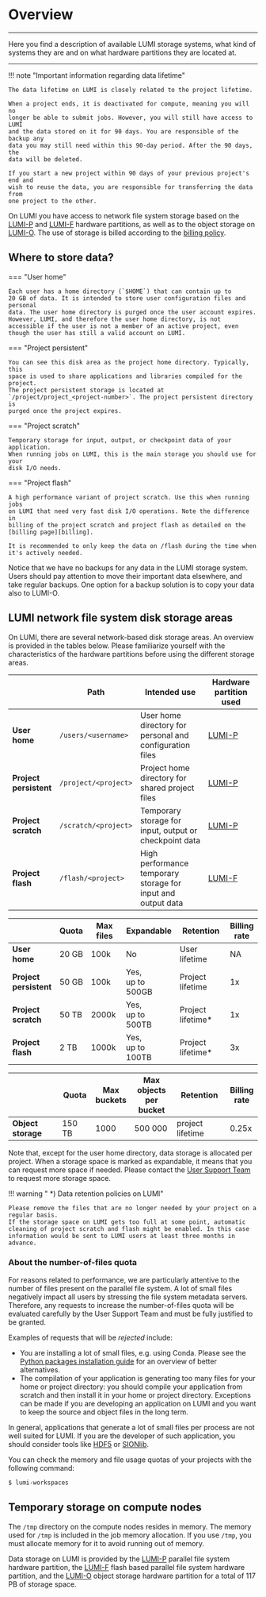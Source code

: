 [lumif]: ./parallel-filesystems/lumif.md
[lumip]: ./parallel-filesystems/lumip.md
[lumio]: ./lumio/index.md
[billing]: ../runjobs/lumi_env/billing.md
[contwrapper]: ../software/installing/container-wrapper.md

[python-install]: ../software/installing/python.md

[helpdesk]: ../helpdesk/index.md

[sionlib]: https://www.fz-juelich.de/en/ias/jsc/services/user-support/software-tools/sionlib
[hdf5]: https://www.hdfgroup.org/solutions/hdf5/

# Overview

---

Here you find a description of available LUMI storage systems, what kind of
systems they are and on what hardware partitions they are located at.

---

!!! note "Important information regarding data lifetime"

    The data lifetime on LUMI is closely related to the project lifetime.
    
    When a project ends, it is deactivated for compute, meaning you will no
    longer be able to submit jobs. However, you will still have access to LUMI
    and the data stored on it for 90 days. You are responsible of the backup any
    data you may still need within this 90-day period. After the 90 days, the
    data will be deleted.

    If you start a new project within 90 days of your previous project's end and
    wish to reuse the data, you are responsible for transferring the data from
    one project to the other.


On LUMI you have access to network file system storage based on the
[LUMI-P][lumip] and [LUMI-F][lumif] hardware partitions, as well as to the object storage on [LUMI-O][lumio]. 
The use of storage is billed according to the [billing policy](../runjobs/lumi_env/billing.md#storage-billing).


## Where to store data?

=== "User home"

    Each user has a home directory (`$HOME`) that can contain up to
    20 GB of data. It is intended to store user configuration files and personal
    data. The user home directory is purged once the user account expires. However, LUMI, and therefore the user home directory, is not accessible if the user is not a member of an active project, even though the user has still a valid account on LUMI.

=== "Project persistent"

    You can see this disk area as the project home directory. Typically, this
    space is used to share applications and libraries compiled for the project.
    The project persistent storage is located at
    `/project/project_<project-number>`. The project persistent directory is
    purged once the project expires.

=== "Project scratch"

    Temporary storage for input, output, or checkpoint data of your application.
    When running jobs on LUMI, this is the main storage you should use for your
    disk I/O needs.

=== "Project flash"

    A high performance variant of project scratch. Use this when running jobs
    on LUMI that need very fast disk I/O operations. Note the difference in
    billing of the project scratch and project flash as detailed on the
    [billing page][billing].

    It is recommended to only keep the data on /flash during the time when it's actively needed.
    

Notice that we have no backups for any data in the LUMI storage system. Users should pay attention to move their important data elsewhere, and take regular backups. One option for a backup solution is to copy your data also to LUMI-O.


## LUMI network file system disk storage areas

On LUMI, there are several network-based disk storage areas. An overview is
provided in the tables below. Please familiarize yourself with the
characteristics of the hardware partitions before using the different storage
areas.

|                            | Path                       | Intended use                                                     | Hardware partition used |
|----------------------------|----------------------------|------------------------------------------------------------------|-------------------------|
| **User<br> home**          | `/users/<username>`        | User home directory for<br> personal and configuration files     | [LUMI-P][lumip]         |
| **Project<br> persistent** | `/project/<project>`       | Project home directory for<br> shared project files              | [LUMI-P][lumip]         |
| **Project<br> scratch**    | `/scratch/<project>`       | Temporary storage for<br> input, output or checkpoint data       | [LUMI-P][lumip]         |
| **Project<br> flash**      | `/flash/<project>`         | High performance temporary<br> storage for input and output data | [LUMI-F][lumif]         |


|                           | Quota | Max files | Expandable            | Retention         | Billing<br>rate |
|---------------------------|-------|-----------|-----------------------| ------------------|-----------------|
| **User<br>home**          | 20 GB | 100k      | No                    | User lifetime     | NA              |
| **Project<br>persistent** | 50 GB | 100k      | Yes,<br> up to 500GB  | Project lifetime  | 1x              |
| **Project<br>scratch**    | 50 TB | 2000k     | Yes,<br> up to 500TB  | Project lifetime* | 1x              |
| **Project<br>flash**       |  2 TB | 1000k     | Yes,<br> up to 100TB  | Project lifetime* | 3x             |

|                    | Quota  | Max<br>buckets | Max<br>objects<br>per bucket     | Retention           | Billing<br>rate |
|--------------------|--------|----------------|----------------------------------|---------------------|-----------------|
| **Object storage** | 150 TB | 1000           | 500 000                          | project lifetime    | 0.25x            |

Note that, except for the user home directory, data storage is allocated per
project. When a storage space is marked as expandable, it means that you can
request more space if needed. Please contact the [User Support Team][helpdesk]
to request more storage space.

!!! warning " *) Data retention policies on LUMI"

    Please remove the files that are no longer needed by your project on a regular basis.
    If the storage space on LUMI gets too full at some point, automatic cleaning of project scratch and flash might be enabled. In this case information would be sent to LUMI users at least three months in advance. 
    
<!---
(Comment: This box should be hidden as long as the policy is kept inactive.)

!!! failure "Don't circumvent the retention policy"

    Deliberately modifying file access times to bypass the retention policy is
    prohibited. It's anti-social behavior that may impact other users negatively.
--->

### About the number-of-files quota

For reasons related to performance, we are particularly attentive to the number
of files present on the parallel file system. A lot of small files negatively
impact all users by stressing the file system metadata servers. Therefore, any
requests to increase the number-of-files quota will be evaluated carefully by the
User Support Team and must be fully justified to be granted.

Examples of requests that will be *rejected* include:

- You are installing a lot of small files, e.g. using Conda. Please see the
  [Python packages installation guide][python-install] for an overview of
  better alternatives.
- The compilation of your application is generating too many files for your home
  or project directory: you should compile your application from scratch and
  then install it in your home or project directory. Exceptions can be made if
  you are developing an application on LUMI and you want to keep the source and
  object files in the long term.

In general, applications that generate a lot of small files per process are
not well suited for LUMI. If you are the developer of such application, you
should consider tools like [HDF5][hdf5] or [SIONlib][sionlib].

You can check the memory and file usage quotas of your projects with the
following command:

```bash
$ lumi-workspaces
```

## Temporary storage on compute nodes

The `/tmp` directory on the compute nodes resides in memory. The memory used
for `/tmp` is included in the job memory allocation. If you use `/tmp`, you
must allocate memory for it to avoid running out of memory.

Data storage on LUMI is provided by the [LUMI-P][lumip] parallel file system
hardware partition, the [LUMI-F][lumif] flash based parallel file system
hardware partition, and the [LUMI-O][lumio] object storage hardware partition
for a total of 117 PB of storage space.
